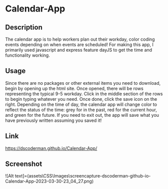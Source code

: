 # Calendar-App


## Description

The calendar app is to help workers plan out their workday, color coding events depending on when events are scheduled!
For making this app, I primarily used javascript and express feature dayJS to get the time and functionality working.

## Usage

Since there are no packages or other external items you need to download, begin by opening up the html site. Once opened, there will be rows representing the typical 9-5 workday. Click in the middle section of the rows to begin typing whatever you need. Once done, click the save icon on the right. Depending on the time of day, the calendar app will change color to reflect the status of the time: grey for in the past, red for the current hour, and green for the future. If you need to exit out, the app will save what you have previously written assuming you saved it!


## Link

https://dscoderman.github.io/Calendar-App/


## Screenshot

![Alt text]=(assets\CSS\Images\screencapture-dscoderman-github-io-Calendar-App-2023-03-30-23_04_27.png)

